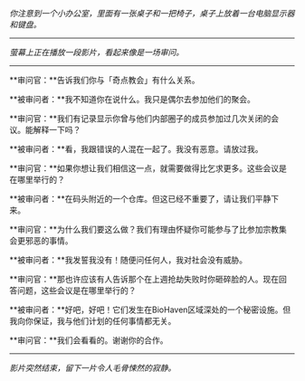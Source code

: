 _你注意到一个小办公室，里面有一张桌子和一把椅子，桌子上放着一台电脑显示器和键盘。_

---

_萤幕上正在播放一段影片，看起来像是一场审问。_

---

**审问官：**告诉我们你与「奇点教会」有什么关系。

**被审问者：**我不知道你在说什么。我只是偶尔去参加他们的聚会。

**审问官：**我们有记录显示你曾与他们内部圈子的成员参加过几次关闭的会议。能解释一下吗？

**被审问者：**看，我跟错误的人混在一起了。我没有恶意。请放过我。

**审问官：**如果你想让我们相信这一点，就需要做得比乞求更多。这些会议是在哪里举行的？

**被审问者：**在码头附近的一个仓库。但这已经不重要了，请让我们平静下来。

**审问官：**为什么我们要这么做？我们有理由怀疑你可能参与了比参加宗教集会更邪恶的事情。

**被审问者：**我发誓我没有！随便问任何人，我对社会没有威胁。

**审问官：**那也许应该有人告诉那个在上週抢劫失败时你砸碎脸的人。现在回答问题，这些会议是在哪里举行的？

**被审问者：**好吧，好吧！它们发生在BioHaven区域深处的一个秘密设施。但我向你保证，我与他们计划的任何事情都无关。

**审问官：**我们会看看的。谢谢你的合作。

---

_影片突然结束，留下一片令人毛骨悚然的寂静。_
